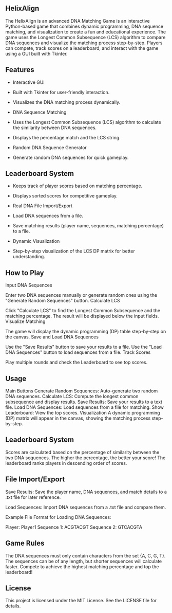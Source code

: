 ## HelixAlign

The HelixAlign is an advanced DNA Matching Game is an interactive Python-based game that combines dynamic programming, DNA sequence matching, and visualization to create a fun and educational experience. The game uses the Longest Common Subsequence (LCS) algorithm to compare DNA sequences and visualize the matching process step-by-step. Players can compete, track scores on a leaderboard, and interact with the game using a GUI built with Tkinter.

## Features
- Interactive GUI
- Built with Tkinter for user-friendly interaction.
- Visualizes the DNA matching process dynamically.
- DNA Sequence Matching

- Uses the Longest Common Subsequence (LCS) algorithm to calculate the similarity between DNA sequences.
- Displays the percentage match and the LCS string.
- Random DNA Sequence Generator
- Generate random DNA sequences for quick gameplay.
  
## Leaderboard System

- Keeps track of player scores based on matching percentage.
- Displays sorted scores for competitive gameplay.
- Real DNA File Import/Export

- Load DNA sequences from a file.
- Save matching results (player name, sequences, matching percentage) to a file.
- Dynamic Visualization

- Step-by-step visualization of the LCS DP matrix for better understanding.

## How to Play

Input DNA Sequences

Enter two DNA sequences manually or generate random ones using the "Generate Random Sequences" button.
Calculate LCS

Click "Calculate LCS" to find the Longest Common Subsequence and the matching percentage.
The result will be displayed below the input fields.
Visualize Matching

The game will display the dynamic programming (DP) table step-by-step on the canvas.
Save and Load DNA Sequences

Use the "Save Results" button to save your results to a file.
Use the "Load DNA Sequences" button to load sequences from a file.
Track Scores

Play multiple rounds and check the Leaderboard to see top scores.

## Usage
Main Buttons
Generate Random Sequences: Auto-generate two random DNA sequences.
Calculate LCS: Compute the longest common subsequence and display results.
Save Results: Save your results to a text file.
Load DNA Sequences: Load sequences from a file for matching.
Show Leaderboard: View the top scores.
Visualization
A dynamic programming (DP) matrix will appear in the canvas, showing the matching process step-by-step.

## Leaderboard System
Scores are calculated based on the percentage of similarity between the two DNA sequences. The higher the percentage, the better your score! The leaderboard ranks players in descending order of scores.

## File Import/Export
Save Results:
Save the player name, DNA sequences, and match details to a .txt file for later reference.

Load Sequences:
Import DNA sequences from a .txt file and compare them.

Example File Format for Loading DNA Sequences:


Player: Player1
Sequence 1: ACGTACGT
Sequence 2: GTCACGTA

## Game Rules
The DNA sequences must only contain characters from the set {A, C, G, T}.
The sequences can be of any length, but shorter sequences will calculate faster.
Compete to achieve the highest matching percentage and top the leaderboard!

## License
This project is licensed under the MIT License. See the LICENSE file for details.
